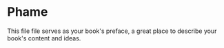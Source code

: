 # Phame

This file file serves as your book's preface, a great place to describe your book's content and ideas.
